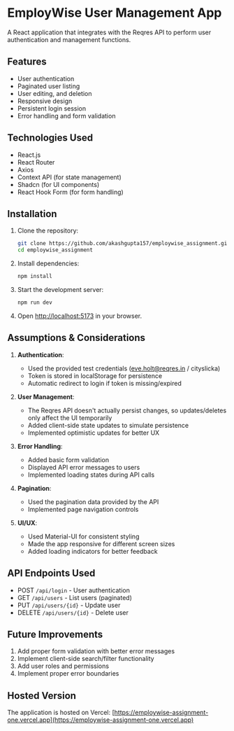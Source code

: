 # EmployWise User Management App

A React application that integrates with the Reqres API to perform user authentication and management functions.

## Features

- User authentication
- Paginated user listing
- User editing, and deletion
- Responsive design
- Persistent login session
- Error handling and form validation

## Technologies Used

- React.js
- React Router
- Axios
- Context API (for state management)
- Shadcn (for UI components)
- React Hook Form (for form handling)

## Installation

1. Clone the repository:
   ```bash
   git clone https://github.com/akashgupta157/employwise_assignment.git
   cd employwise_assignment
   ```

2. Install dependencies:
   ```bash
   npm install
   ```

3. Start the development server:
   ```bash
   npm run dev
   ```

4. Open [http://localhost:5173](http://localhost:5173) in your browser.

## Assumptions & Considerations

1. **Authentication**:
   - Used the provided test credentials (eve.holt@reqres.in / cityslicka)
   - Token is stored in localStorage for persistence
   - Automatic redirect to login if token is missing/expired

2. **User Management**:
   - The Reqres API doesn't actually persist changes, so updates/deletes only affect the UI temporarily
   - Added client-side state updates to simulate persistence
   - Implemented optimistic updates for better UX

3. **Error Handling**:
   - Added basic form validation
   - Displayed API error messages to users
   - Implemented loading states during API calls

4. **Pagination**:
   - Used the pagination data provided by the API
   - Implemented page navigation controls

5. **UI/UX**:
   - Used Material-UI for consistent styling
   - Made the app responsive for different screen sizes
   - Added loading indicators for better feedback

## API Endpoints Used

- POST `/api/login` - User authentication
- GET `/api/users` - List users (paginated)
- PUT `/api/users/{id}` - Update user
- DELETE `/api/users/{id}` - Delete user

## Future Improvements

1. Add proper form validation with better error messages
2. Implement client-side search/filter functionality
3. Add user roles and permissions
4. Implement proper error boundaries

## Hosted Version

The application is hosted on Vercel: [https://employwise-assignment-one.vercel.app](https://employwise-assignment-one.vercel.app)
